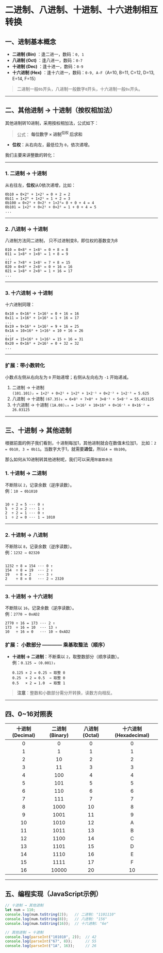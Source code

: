 # 二进制、八进制、十进制、十六进制相互转换

## 一、进制基本概念
- **二进制 (Bin)** ：逢二进一，数码：`0, 1`  
- **八进制 (Oct)** ：逢八进一，数码：`0-7`  
- **十进制 (Dec)** ：逢十进一，数码：`0-9`  
- **十六进制 (Hex)** ：逢十六进一，数码：`0-9, A-F`（A=10, B=11, C=12, D=13, E=14, F=15）  

> 二进制一般`0b`开头，八进制一般数字`0`开头，十六进制一般`0x`开头。

---

## 二、其他进制 → 十进制（按权相加法）
其他进制转10进制，采用按权相加法，公式如下：
>公式： **每位数字 × 进制<sup>位权</sup> 后求和**  
- **位权**：从右向左，最低位为 `0`，依次递增。
  
我们主要来讲整数的转化：

---

### 1. 二进制 → 十进制
从右往左，**位权**从0依次递增，比如：

```
0b10 = 0×2⁰ + 1×2¹ = 0 + 2 = 2
0b11 = 1×2⁰ + 1×2¹ = 1 + 2 = 3
0b100 = 0×2⁰ + 0×2¹ + 1×2²= 0 + 0 + 4 = 4
0b101 = 1×2⁰ + 0×2¹ + 0×2² = 1 + 0 + 4 = 5
...
```

---

### 2. 八进制 → 十进制
八进制方法同二进制， 只不过进制变8，即位权的基数变为8

```
010 = 0×8⁰ + 1×8¹ = 0 + 8 = 8
011 = 1×8⁰ + 1×8¹ = 1 + 8 = 9
...
017 = 7×8⁰ + 1×8¹ = 7 + 8 = 15
020 = 0×8⁰ + 2×8¹ = 0 + 16 = 16
021 = 1×8⁰ + 2×8¹ = 1 + 16 = 17
...
```

---

### 3. 十六进制 → 十进制
十六进制同理：
```
0x10 = 0×16⁰ + 1×16¹ = 0 + 16 = 16
0x11 = 1×16⁰ + 1×16¹ = 1 + 16 = 17
...
0x19 = 9×16⁰ + 1×16¹ = 9 + 16 = 25 
0x1A = 10×16⁰ + 1×16¹ = 10 + 16 = 26
...
0x1F = 15×16⁰ + 1×16¹ = 15 + 16 = 31
0x20 = 0×16⁰ + 2×16¹ = 0 + 32 = 32
...
```
---

### 扩展：带小数转化
小数点左侧从右向左为 `0` 开始递增；右侧从左向右为 `-1` 开始递减。
1. 二进制 → 十进制  
   `(101.101)₂ = 1×2² + 0×2¹ + 1×2⁰ + 1×2⁻¹ + 0×2⁻² + 1×2⁻³ = 5.625`   
2. 八进制 → 十进制
   `(67.35)₈ = 6×8¹ + 7×8⁰ + 3×8⁻¹ + 5×8⁻² = 55.453125`   
3. 十六进制 → 十进制
   `(1A.08)₁₆ = 1×16¹ + 10×16⁰ + 0×16⁻¹ + 8×16⁻² = 26.03125`   

---

## 三、十进制 → 其他进制

根据前面的例子我们看到，十进制每加1，其他进制就会在数值末位加1， 比如：`2 = 0b10, 3 = 0b11`。当数字大于1，就需要**进位**，所以`4 = 0b100`。

那么如何从10进制转其他进制呢，我们可以采用`除基取余法`

### 1. 十进制 → 二进制
不断除以 `2`，记录余数（逆序读数）。  
  例：`10 → 0b1010`  
  ```

  10 ÷ 2 = 5 ··· 0 ↑  
  5  ÷ 2 = 2 ··· 1 ↑  
  2  ÷ 2 = 1 ··· 0 ↑  
  1  ÷ 2 = 0 ··· 1 → 1010
  ```   

---

### 2. 十进制 → 八进制
不断除以 `8`，记录余数（逆序读数）。  
  例：`1232 → 02320`  
  ```

  1232 ÷ 8 = 154 ··· 0 ↑  
  154  ÷ 8 = 19  ··· 2 ↑  
  19   ÷ 8 = 2   ··· 3 ↑  
  2    ÷ 8 = 0   ··· 2 → 2320
  ```   

---

### 3. 十进制 → 十六进制
不断除以 `16`，记录余数（逆序读数）。  
  例：`2770 → 0xAD2`  
  ```
  2770 ÷ 16 = 173 ··· 2 ↑  
  173  ÷ 16 = 10  ··· 13 ↑  
  10   ÷ 16 = 0   ··· 10 → 0xAD2
  ```   
### 扩展： 小数部分 ———— 乘基取整法（顺序）
- **十进制 → 二进制**：不断乘以 `2`，取整数部分（顺序读数）。  
  例：`0.125 → (0.001)₂`  
  ```
  0.125 × 2 = 0.25 → 取整 0  
  0.25  × 2 = 0.5  → 取整 0  
  0.5   × 2 = 1.0  → 取整 1  
  ```   

> **注意**：整数和小数部分需分开转换，读数方向相反。

---

## 四、0~16对照表
| 十进制 (Decimal) | 二进制 (Binary) | 八进制 (Octal) | 十六进制 (Hexadecimal) |
| :-----------: | :----------: | :---------: | :----------------: |
|       0       |       0      |      0      |          0         |
|       1       |       1      |      1      |          1         |
|       2       |      10      |      2      |          2         |
|       3       |      11      |      3      |          3         |
|       4       |      100     |      4      |          4         |
|       5       |      101     |      5      |          5         |
|       6       |      110     |      6      |          6         |
|       7       |      111     |      7      |          7         |
|       8       |     1000     |      10     |          8         |
|       9       |     1001     |      11     |          9         |
|       10      |     1010     |      12     |          A         |
|       11      |     1011     |      13     |          B         |
|       12      |     1100     |      14     |          C         |
|       13      |     1101     |      15     |          D         |
|       14      |     1110     |      16     |          E         |
|       15      |     1111     |      17     |          F         |
|       16      |     10000    |      20     |         10         |


---

## 五、编程实现（JavaScript示例）
```javascript
// 十进制 → 其他进制
let num = 110;
console.log(num.toString(2));   // 二进制: "1101110"
console.log(num.toString(8));   // 八进制: "156"
console.log(num.toString(16));  // 十六进制: "6e"

// 其他进制 → 十进制
console.log(parseInt("101010", 2));  // 42
console.log(parseInt("67", 8));      // 55
console.log(parseInt("1A", 16));     // 26
```   


